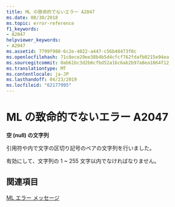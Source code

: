 ```yaml
---
title: ML の致命的でないエラー A2047
ms.date: 08/30/2018
ms.topic: error-reference
f1_keywords:
- A2047
helpviewer_keywords:
- A2047
ms.assetid: 7799f988-6c2e-4022-a447-c56b48473f0c
ms.openlocfilehash: 71c8ece29ee38b4b5d4cfcf762fdafb0215e94ea
ms.sourcegitcommit: 0ab61bc3d2b6cfbd52a16c6ab2b97a8ea1864f12
ms.translationtype: MT
ms.contentlocale: ja-JP
ms.lasthandoff: 04/23/2019
ms.locfileid: "62177995"
---
```

# <a name="ml-nonfatal-error-a2047"></a>ML の致命的でないエラー A2047

**空 (null) の文字列**

引用符や内で文字の区切り記号のペアの文字列を行いました。

有効にして、文字列の 1 ~ 255 文字以内でなければなりません。

## <a name="see-also"></a>関連項目

[ML エラー メッセージ](../../assembler/masm/ml-error-messages.md)<br/>